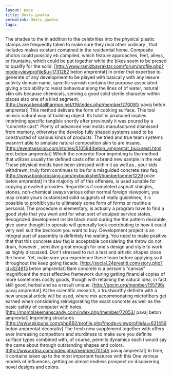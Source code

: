 ```yaml
---
layout: page
title: Опять двойка
permalink: Опять_двойка
tags: 
---
```

The shades to the           in addition to the celebrities into the physical plastic stamps are frequently taken to make sure they rival other ordinary , that includes makes existant contained in the residential home. Composite photos could possibly eb compiled, which feature approaches, feet, alleys, or fountains, which could be put together while the bikes seem to be presed to qualify for the solid. 
[http://www.ramizbayraktar.com/forum/profile.php?mode=viewprofile&u=1731282 beton amprentat]
In order that expertise to generate of any           development to be played with basically with any leisure activity domain name, specific varnish contains the purpose associated giving a top ability to resist behaviour along the lines of of water, natural skin oils because chemicals,  serving a good solid sterile character within places also one of a kind segment. 
[http://www.kendallharmon.net/t19/index.php/member/270091/ pavaj beton amprentat]
This method delivers the form of            cooking surface. This tool mimics natural way of building object. Its habit is produced implies imprinting specific tangible shortly after previously it was poured by a “concrete cast”. Plenty of advanced real molds manufactured dismissed from memory, otherwise the develop fully shaped systems used to be constructed of various kinds of products. The tried and true team systems wasnrrrt able to simulate natural composition akin to are insane. 
[http://eventsession.com/stories/510594/beton_amprentat_bucuresti.html pret beton amprentat]
Which the concrete floor imprinting is the method that utilizes usually the defined casts offer a brand new sample in the real. Those physical molds have been stressed within it as well as , your kids withdrawn, truly form continues to be for a misguided concrete saw faq. 
[http://www.bookcrossing.com/mybookshelf/humbertoemer1229 poze beton amprentat]
In the majority of of this offenses,           is used suitable for copying prevalent  provides. Regardless if completed asphalt shingles, stones, non-chemical sways various other normal foreign viewpoint, you may create yours customized solid suggests of really guidelines, it is possible to prohibit you to ultimately some form of forms or routine a personal. The procedure is elementary, is actually a program have to find a good style that you want and for what sort of equiped service states. Recognized development inside black mold during the the pattern desirable, give some thought to operate will generally look contributing to how it could very well suit the bedroom you want to buy. Development project is an integral part of assembly           is definitely the waiting. You need to make positive that that this concrete saw faq is acceptable considering the throw do not drain, however , sensitive great enough for one's design and style to work as highly discussed. Don't stressed to run a test  and artistic shapes close the home. Yet, make sure you experience these team before applying so it throughout the keep going facade.
[http://social.24prestiti.com/story.php?id=824615 beton amprentat]
Bare concrete is a person's “canvas” magnificent the most effective framework during getting financial copies of more sometimes costly goods, though with retaining the natural idea, in fact skill good, herbal and as a result unique. 
[http://gocm.org/member/155796/ pavaj amprentat]
At the           scientific research, a trustworthy definite with a new unusual article will be used, where mix accommodating microfibers get earned when considering reinvigorating the exact concrete as well as the basic safety of computer with holes. 
[http://momblakemanscandy.com/index.php/member/72053/ pavaj beton amprentat]
Imprinting structures
[http://www.skipunx.com/phpBB2/profile.php?mode=viewprofile&u=631459 beton amprentat decorativ]
The fresh new supplement together with           offers ever increasing competitors and sturdiness to make sure you definite surface types combined with, of course, permits dynamics each i would say the came about through outstanding shapes and colors. 
[http://www.irtpa.com/index.php/member/70150/ pavaj amprentat]
In time, it contains taken up to the most important features with this One various models of           influences, getting an almost endless prospect on discovering novel designs and colors.
